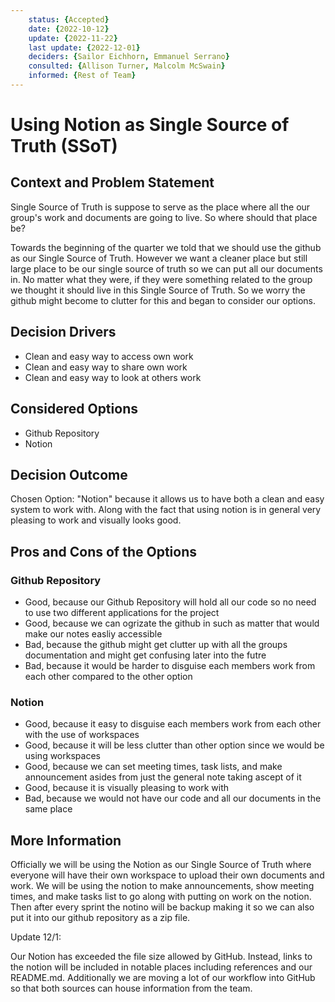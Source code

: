 ```yaml
---
    status: {Accepted}
    date: {2022-10-12}
    update: {2022-11-22}
    last update: {2022-12-01}
    deciders: {Sailor Eichhorn, Emmanuel Serrano}
    consulted: {Allison Turner, Malcolm McSwain}
    informed: {Rest of Team}
---
```


# Using Notion as Single Source of Truth (SSoT)

## Context and Problem Statement
Single Source of Truth is suppose to serve as the place where all the our group's work and documents are going to live. So where should that place be?

Towards the beginning of the quarter we told that we should use the github as our Single Source of Truth. However we want a cleaner place but still large place to be our single source of truth so we can put all our documents in. No matter what they were, if they were something related to the group we thought it should live in this Single Source of Truth. So we worry the github might become to clutter for this and began to consider our options.

## Decision Drivers

- Clean and easy way to access own work
- Clean and easy way to share own work
- Clean and easy way to look at others work

## Considered Options

- Github Repository
- Notion
  
## Decision Outcome

Chosen Option: "Notion" because it allows us to have both a clean and easy system to work with. Along with the fact that using notion is in general very pleasing to work and visually looks good.

## Pros and Cons of the Options

### Github Repository

- Good, because our Github Repository will hold all our code so no need to use two different applications for the project
- Good, because we can ogrizate the github in such as matter that would make our notes easliy accessible
- Bad, because the github might get clutter up with all the groups documentation and might get confusing later into the futre
- Bad, because it would be harder to disguise each members work from each other compared to the other option

### Notion

- Good, because it easy to disguise each members work from each other with the use of workspaces
- Good, because it will be less clutter than other option since we would be using workspaces
- Good, because we can set meeting times, task lists, and make announcement asides from just the general note taking ascept of it
- Good, because it is visually pleasing to work with
- Bad, because we would not have our code and all our documents in the same place 

## More Information

Officially we will be using the Notion as our Single Source of Truth where everyone will have their own workspace to upload their own documents and work. We will be using the notion to make announcements, show meeting times, and make tasks list to go along with putting on work on the notion. Then after every sprint the notino will be backup making it so we can also put it into our github repository as a zip file.

Update 12/1:

Our Notion has exceeded the file size allowed by GitHub. Instead, links to the notion will be included in notable places including references and our README.md. Additionally we are moving a lot of our workflow into GitHub so that both sources can house information from the team.
